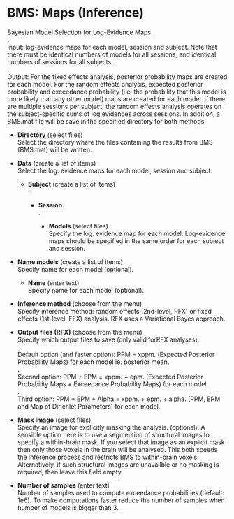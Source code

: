 # BMS: Maps (Inference)  
Bayesian Model Selection for Log-Evidence Maps.  
.  
Input: log-evidence maps for each model, session and subject. Note that there must be identical numbers of models for all sessions, and identical numbers of sessions for all subjects.  
.  
Output: For the fixed effects analysis, posterior probability maps are created for each model. For the random effects analysis, expected posterior probability and exceedance probability (i.e. the probability that this model is more likely than any other model) maps are created for each model. If there are multiple sessions per subject, the random effects analysis operates on the subject-specific sums of log evidences across sessions. In addition, a BMS.mat file will be save in the specified directory for both methods  

* **Directory** (select files)  
Select the directory where the files containing the results from BMS (BMS.mat) will be written.  

* **Data** (create a list of items)  
Select the log. evidence maps for each model, session and subject.  

    * **Subject** (create a list of items)  
    .  

        * **Session**   
        .  

            * **Models** (select files)  
            Specify the log. evidence map for each model. Log-evidence maps should be specified in the same order for each subject and session.  

* **Name models** (create a list of items)  
Specify name for each model (optional).  

    * **Name** (enter text)  
    Specify name for each model (optional).  

* **Inference method** (choose from the menu)  
Specify inference method: random effects (2nd-level, RFX) or fixed effects (1st-level, FFX) analysis. RFX uses a Variational Bayes approach.  

* **Output files (RFX)** (choose from the menu)  
Specify which output files to save (only valid forRFX analyses).   
.  
Default option (and faster option): PPM = xppm.<ext> (Expected Posterior Probability Maps) for each model ie. posterior mean.  
.  
Second option: PPM + EPM = xppm.<ext> + epm.<ext> (Expected Posterior Probability Maps + Exceedance Probability Maps) for each model.  
.  
Third option: PPM + EPM + Alpha = xppm.<ext> + epm.<ext> + alpha.<ext> (PPM, EPM and Map of Dirichlet Parameters) for each model.  

* **Mask Image** (select files)  
Specify an image for explicitly masking the analysis. (optional). A sensible option here is to use a segmention of structural images to specify a within-brain mask. If you select that image as an explicit mask then only those voxels in the brain will be analysed. This both speeds the inference process and restricts BMS to within-brain voxels. Alternatively, if such structural images are unavailble or no masking is required, then leave this field empty.  

* **Number of samples** (enter text)  
Number of samples used to compute exceedance probabilities (default: 1e6). To make computations faster reduce the number of samples when number of models is bigger than 3.  
